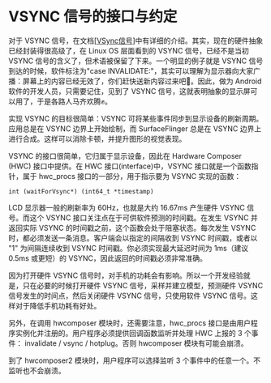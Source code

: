 # VSYNC 信号的接口与约定

对于 VSYNC 信号，在文档[[VSync信号](http://windrunnerlihuan.com/2017/05/21/VSync%E4%BF%A1%E5%8F%B7/)]中有详细的介绍。其实，现在的硬件抽象已经封装得很高级了，在 Linux OS 层面看到的 VSYNC 信号，已经不是当初 VSYNC 信号的含义了，但术语被保留了下来。一个明显的例子就是 VSYNC 信号到达的时候，软件标注为"case INVALIDATE:"，其实可以理解为显示器向大家广播：屏幕上的内容已经无效了，你们赶快送新内容过来吧:hamburger:。因此，做为 Android 软件的开发人员，只需要记住，见到了 VSYNC 信号，这就表明抽象的显示屏可以用了，于是各路人马齐欢腾:fist:。

实现 VSYNC 的目标很简单：VSYNC 可将某些事件同步到显示设备的刷新周期。应用总是在 VSYNC 边界上开始绘制，而 SurfaceFlinger 总是在 VSYNC 边界上进行合成。这样可以消除卡顿，并提升图形的视觉表现。 

VSYNC 的接口很简单，它归属于显示设备，因此在 Hardware Composer (HWC) 接口中提供。在 HWC 接口(interface)中，VSYNC 接口就是一个函数指针，属于 hwc_procs 接口的一部分，用于指示要为 VSYNC 实现的函数：
```
int (waitForVsync*) (int64_t *timestamp) 
```

LCD 显示器一般的刷新率为 60Hz，也就是大约 16.67ms 产生硬件 VSYNC 信号。而这个 VSYNC 接口关注点在于可供软件预测的时间戳。在发生 VSYNC 并返回实际 VSYNC 的时间戳之前，这个函数会处于阻塞状态。每次发生 VSYNC 时，都必须发送一条消息。客户端会以指定的间隔收到 VSYNC 时间戳，或者以 "1" 为间隔连续收到 VSYNC 时间戳。你必须实现最大延迟时间为 1ms（建议 0.5ms 或更短）的 VSYNC，因此返回的时间戳必须非常准确。

因为打开硬件 VSYNC 信号时，对手机的功耗会有影响。所以一个开发经验就是，只在必要的时候打开硬件 VSYNC 信号，采样并建立模型，预测硬件 VSYNC 信号发生的时间点，然后关闭硬件 VSYNC 信号，只使用软件 VSYNC 信号。这样对于降低手机功耗有好处。

另外，在调用 hwcomposer 模块时，还需要注意，hwc_procs 接口是由用户程序实例化并注册的。用户程序必须提供回调函数监听并处理 HWC 上报的 3 个事件： invalidate / vsync / hotplug。否则 hwcomposer 模块有可能会崩溃。

到了 hwcomposer2 模块时，用户程序可以选择监听 3 个事件中的任意一个。不监听也不会崩溃。

